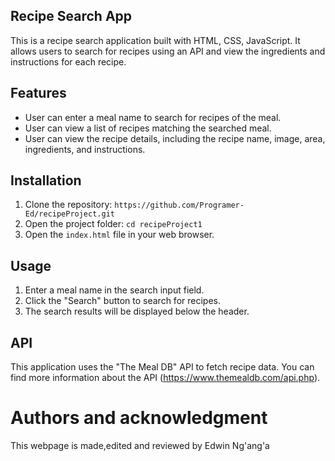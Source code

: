 ## Recipe Search App

This is a recipe search application built with HTML, CSS, JavaScript. It allows users to search for recipes using an API and view the ingredients and instructions for each recipe.

## Features

- User can enter a meal name to search for recipes of the meal.
- User can view a list of recipes matching the searched meal.
- User can view the recipe details, including the recipe name, image, area, ingredients, and instructions.

## Installation

1. Clone the repository: `https://github.com/Programer-Ed/recipeProject.git`
2. Open the project folder: `cd recipeProject1`
3. Open the `index.html` file in your web browser.

## Usage

1. Enter a meal name in the search input field.
2. Click the "Search" button to search for recipes.
3. The search results will be displayed below the header.

## API

This application uses the "The Meal DB" API to fetch recipe data. You can find more information about the API (https://www.themealdb.com/api.php).

# Authors and acknowledgment

This webpage is made,edited and reviewed by Edwin Ng'ang'a 